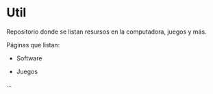 Util
====

Repositorio donde se listan resursos en la computadora, juegos y más.


Páginas que listan:

* Software

* Juegos

...
